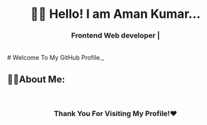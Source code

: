  
 # <div align="center"> 👨‍🎓 Hello! I am Aman Kumar...</div>
 <h3 align="center"> Frontend Web developer | </h3>
<br />
 # Welcome To My GitHub Profile._ 
 <br>
 
 ## 🧑‍💻About Me:
 <br>
 
### <div align="center">Thank You For Visiting My Profile!❤️</div>

